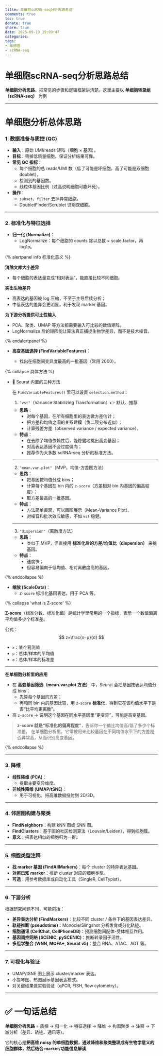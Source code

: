 ```yaml
---
title: 单细胞scRNA-seq分析思路总结
comments: true
toc: true
donate: true
share: true
date: 2025-09-19 19:09:47
categories:
tags:
- 单细胞
- scRNA-seq
---
```

# 单细胞scRNA-seq分析思路总结

**单细胞分析思路**，把常见的步骤和逻辑框架讲清楚。这里主要以 **单细胞转录组（scRNA-seq）** 为例

------

# 单细胞分析总体思路

### 1. **数据准备与质控 (QC)**

- **输入**：原始 UMI/reads 矩阵（细胞 × 基因）。
- **目标**：筛掉低质量细胞，保证分析结果可靠。
- **常见 QC 指标**：
  - 每个细胞的总 reads/UMI 数（低了可能是坏细胞，高了可能是双细胞 doublet）。
  - 检测到的基因数。
  - 线粒体基因比例（过高说明细胞可能坏死）。
- **操作**：
  - `subset`、`filter` 去掉异常细胞。
  - DoubletFinder/Scrublet 识别双细胞。

------

### 2. **标准化与特征选择**

- **归一化 (Normalize)**：
  - LogNormalize：每个细胞的 counts 除以总数 × scale.factor，再 log1p。

{% alertpanel info 标准化意义 %}

**消除文库大小差异**

- 每个细胞的表达量变成“相对表达”，能直接比较不同细胞。

**突出生物差异**

- 高表达的基因被 log 压缩，不至于主导后续分析；
- 中低表达的差异会更明显，利于发现 marker 基因。

**为下游分析提供可比性输入**

- PCA、聚类、UMAP 等方法都需要输入可比较的数值矩阵。
- LogNormalize 后的矩阵能让算法真正捕捉生物学差异，而不是技术噪音。

{% endalertpanel %}

- **高变基因选择 (FindVariableFeatures)**：

  - 找出在细胞间变异度最高的一批基因（常用 2000）。

{% collapse 具体方法 %}

- 🔬 Seurat 内置的三种方法

  在 `FindVariableFeatures()` 里可以设置 `selection.method`：

  1. `"vst"`（Variance Stabilizing Transformation）👉 默认、推荐

  - **思路**：
    - 对每个基因，在所有细胞里的表达做方差估计；
    - 把方差和均值之间的关系建模（负二项分布近似）；
    - 计算残差方差（observed variance / expected variance）。
  - **特点**：
    - 在去除了均值依赖性后，能稳健地挑出高变基因；
    - 对高表达基因不会过度偏向；
    - 推荐作为大多数 scRNA-seq 分析的标准方法。

  ------

  2. `"mean.var.plot"`（MVP，均值-方差图方法）

  - **思路**：
    - 把基因按均值分成 bins；
    - 计算每个基因在 bin 内的 `z-score`（方差相对 bin 内基因的偏高程度）；
    - 取方差最高的一批基因。
  - **特点**：
    - 方法简单直观，可以画图展示（Mean-Variance Plot）。
    - 对噪音和批次效应敏感，不如 `vst` 稳健。

  ------

  3. `"dispersion"`（离散度方法）

  - **思路**：
    - 类似于 MVP，但直接用 **标准化后的方差/均值比（dispersion）** 来挑基因。
  - **特点**：
    - 速度快；
    - 但容易偏向于低均值、相对离散度高的基因。

{% endcollapse %}

- **缩放 (ScaleData)**：
  - `Z-score` 标准化基因表达，用于 PCA 等。

{% collapse 'what is Z-score' %}

**Z-score**（标准分数、标准化值）是统计学里常用的一个指标，表示一个数值偏离平均值多少个标准差。

公式：
$$
z=\frac{x−μ}{σ}
$$


- `x`：某个观测值
- `μ`：总体/样本的平均值
- `σ`：总体/样本的标准差

-----

 **在单细胞分析里的应用**

- 在 **高变基因筛选（mean.var.plot 方法）** 中，Seurat 会把基因按表达均值分成 bins：
  - 先算每个基因的方差；
  - 再和同 bin 内的基因比较，用 `z-score` **标准化**，得到它在该均值水平下是否“比平均更离散”。
- 高 `z-score` → 说明这个基因在同水平基因里“更变异”，可能是高变基因。

> **z-score 就是“标准化的偏离程度”**，告诉你一个值比均值高/低了多少个标准差。
>  在单细胞分析里，它常被用来比较基因在不同均值水平下的方差是否异常高，从而识别高变基因。

{% endcollapse %}

------

### 3. **降维**

- **线性降维 (PCA)**：
  - 提取主要变异维度。
- **非线性降维 (UMAP/tSNE)**：
  - 用于可视化，把高维数据投射到 2D/3D。

------

### 4. **邻居图构建与聚类**

- **FindNeighbors**：构建 kNN 图或 SNN 图。
- **FindClusters**：基于图的社区检测算法（Louvain/Leiden），得到细胞簇。
- **意义**：把表达相似的细胞归为一群。

------

### 5. **细胞类型注释**

- **找 marker 基因 (FindAllMarkers)**：每个 cluster 的特异表达基因。
- **对照已知 marker**：推断 cluster 对应的细胞类型。
- **可选**：用参考数据库或自动化工具（SingleR, CellTypist）。

------

### 6. **下游分析**

根据研究问题不同，可能包括：

- **差异表达分析 (FindMarkers)**：比较不同 cluster / 条件下的基因表达差异。
- **轨迹推断 (pseudotime)**：Monocle/Slingshot 分析发育或分化轨迹。
- **细胞通讯 (CellChat, CellPhoneDB)**：预测细胞间配体-受体相互作用。
- **基因调控网络 (SCENIC, pySCENIC)**：推断转录因子活性。
- **多组学整合 (WNN, MOFA+, Seurat v5)**：整合 RNA、ATAC、ADT 等。

------

### 7. **可视化与验证**

- UMAP/tSNE 图上展示 cluster/marker 表达。
- 小提琴图、热图展示基因表达模式。
- 对关键结果做实验验证（qPCR, FISH, flow cytometry）。

------

# ✅ 一句话总结

**单细胞分析思路** = 质控 → 归一化 → 特征选择 → 降维 → 构图聚类 → 注释 → 下游分析（差异、轨迹、通讯等）。

它的核心是**把高维 noisy 的单细胞数据，通过降维和聚类整理成有生物学意义的细胞群体，然后结合 marker/功能信息解读**